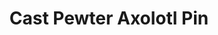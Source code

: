 ---
layout: default
categories: ['Casting', 'Digital Art', 'Metal']
title: Cast Pewter Axolotl Pin
authors: WG Bircher
thing: A decorative pin, designed in Photoshop, modeled and 3D printed, imprinted into Delft Clay to form a mold, cast in solid Pewter, and hand painted
year: 2017
award:
doi: http://dx.doi.org/XX.XXX/
---